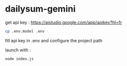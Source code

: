 # dailysum-gemini


get api key : 
https://aistudio.google.com/app/apikey?hl=fr

```bash
cp .env.model .env
```
fill api key in .env and configure the project path

launch with : 
```bash
node index.js
```